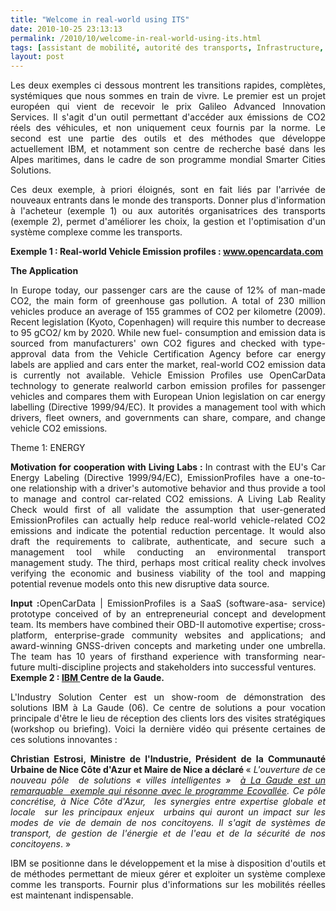 ```yaml
---
title: "Welcome in real-world using ITS"
date: 2010-10-25 23:13:13
permalink: /2010/10/welcome-in-real-world-using-its.html
tags: [assistant de mobilité, autorité des transports, Infrastructure, internet, partage de données, Service de mobilité]
layout: post
---
```


<p style="text-align: justify">Les deux exemples ci dessous montrent les transitions rapides, complètes, systémiques que nous sommes en train de vivre. Le premier est un projet européen qui vient de recevoir le prix Galileo Advanced Innovation Services. Il s'agit d'un outil permettant d'accéder aux émissions de CO2 réels des véhicules, et non uniquement ceux fournis par la norme. Le second est une partie des outils et des méthodes que développe actuellement IBM, et notamment son centre de recherche basé dans les Alpes maritimes, dans le cadre de son programme mondial Smarter Cities Solutions.</p> <p style="text-align: justify">Ces deux exemple, à priori éloignés, sont en fait liés par l'arrivée de nouveaux entrants dans le monde des transports. Donner plus d'information à l'acheteur (exemple 1) ou aux autorités organisatrices des transports (exemple 2), permet d'améliorer les choix, la gestion et l'optimisation d'un système complexe comme les transports. </p>  <!--more-->   <p style="text-align: justify"><strong>Exemple 1 : Real-world Vehicle Emission profiles : <a href="http://www.opencardata.com">www.opencardata.com</a></strong></p> <p style="text-align: justify"><strong>The Application</strong></p> <p style="text-align: justify">In Europe today, our passenger cars are the cause of 12% of man-made CO2, the main form of greenhouse gas pollution. A total of 230 million vehicles produce an average of 155 grammes of CO2 per kilometre (2009). Recent legislation (Kyoto, Copenhagen) will require this number to decrease to 95 gCO2/ km by 2020. While new fuel- consumption and emission data is sourced from manufacturers' own CO2 figures and checked with type-approval data from the Vehicle Certification Agency before car energy labels are applied and cars enter the market, real-world CO2 emission data is currently not available. Vehicle Emission Profiles use OpenCarData technology to generate realworld carbon emission profiles for passenger vehicles and compares them with European Union legislation on car energy labelling (Directive 1999/94/EC). It provides a management tool with which drivers, fleet owners, and governments can share, compare, and change vehicle CO2 emissions.</p> <p style="text-align: justify">Theme 1: ENERGY</p> <p style="text-align: justify"><strong>Motivation for cooperation with Living Labs : </strong>In contrast with the EU's Car Energy Labeling (Directive 1999/94/EC), EmissionProfiles have a one-to-one relationship with a driver's automotive behavior and thus provide a tool to manage and control car-related CO2 emissions. A Living Lab Reality Check would first of all validate the assumption that user-generated EmissionProfiles can actually help reduce real-world vehicle-related CO2 emissions and indicate the potential reduction percentage. It would also draft the requirements to calibrate, authenticate, and secure such a management tool while conducting an environmental transport management study. The third, perhaps most critical reality check involves verifying the economic and business viability of the tool and mapping potential revenue models onto this new disruptive data source.</p> <p style="text-align: justify"><strong>Input :</strong>OpenCarData | EmissionProfiles is a SaaS (software-asa- service) prototype conceived of by an entrepreneurial concept and development team. Its members have combined their OBD-II automotive expertise; cross-platform, enterprise-grade community websites and applications; and award-winning GNSS-driven concepts and marketing under one umbrella. The team has 10 years of firsthand experience with transforming near-future multi-discipline projects and stakeholders into successful ventures.<br /><strong>Exemple 2 : <a href="http://twitter.com/#!/ibmforumlagaude" target="_self">IBM </a>Centre de la Gaude.</strong></p> <p style="text-align: justify">L'Industry Solution Center est un show-room de démonstration des solutions IBM à La Gaude (06). Ce centre de solutions a pour vocation principale d'être le lieu de réception des clients lors des visites stratégiques (workshop ou briefing). Voici la dernière vidéo qui présente certaines de ces solutions innovantes :<br />        </p> <p style="text-align: justify"><strong>Christian Estrosi, Ministre de l'Industrie, Président de la Communauté Urbaine de Nice Côte d'Azur et Maire de Nice a déclaré </strong>« <em>L'ouverture de</em> ce <em>nouveau pôle  de solutions « villes intelligentes »  <a href="http://investincotedazur.com/fr/eco-vallee/index.php">à La Gaude est un remarquable  exemple qui résonne avec le programme Ecovallée</a>. Ce pôle concrétise, à Nice Côte d'Azur,  les synergies entre expertise globale et locale  sur les principaux enjeux  urbains qui auront un impact sur les modes de vie de demain de nos concitoyens.</em> <em>Il s'agit de systèmes de transport, de gestion de l'énergie et de l'eau et de la sécurité de nos concitoyens</em>. »</p> <p style="text-align: justify">IBM se positionne dans le développement et la mise à disposition d'outils et de méthodes permettant de mieux gérer et exploiter un système complexe comme les transports. Fournir plus d'informations sur les mobilités réelles est maintenant indispensable.</p>
